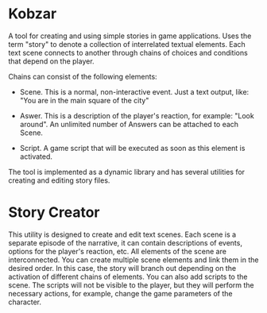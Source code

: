 # Kobzar
A tool for creating and using simple stories in game applications. Uses the term "story" to denote a collection of interrelated textual elements. Each text scene connects to another through chains of choices and conditions that depend on the player.

Chains can consist of the following elements:
- Scene. This is a normal, non-interactive event. Just a text output, like: "You are in the main square of the city"

- Aswer. This is a description of the player's reaction, for example: "Look around". An unlimited number of Answers can be attached to each Scene.

- Script. A game script that will be executed as soon as this element is activated.

The tool is implemented as a dynamic library and has several utilities for creating and editing story files.

# Story Creator
This utility is designed to create and edit text scenes. Each scene is a separate episode of the narrative, it can contain descriptions of events, options for the player's reaction, etc. All elements of the scene are interconnected. You can create multiple scene elements and link them in the desired order. In this case, the story will branch out depending on the activation of different chains of elements. You can also add scripts to the scene. The scripts will not be visible to the player, but they will perform the necessary actions, for example, change the game parameters of the character.
